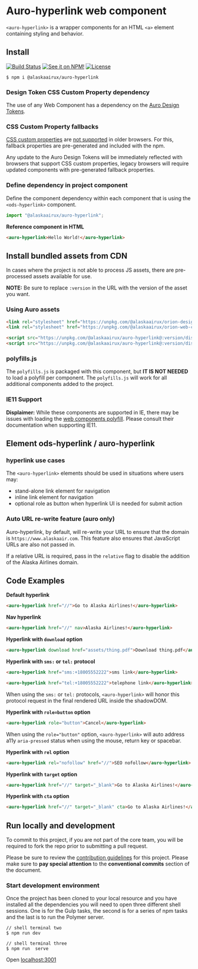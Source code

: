 # Auro-hyperlink web component

`<auro-hyperlink>` is a wrapper components for an HTML `<a>` element containing styling and behavior.

## Install

[![Build Status](https://img.shields.io/travis/AlaskaAirlines/auro-hyperlink.svg?branch=master&style=for-the-badge)](https://travis-ci.org/github/AlaskaAirlines/auro-hyperlink)
[![See it on NPM!](https://img.shields.io/npm/v/@alaskaairux/auro-hyperlink.svg?style=for-the-badge&color=orange)](https://www.npmjs.com/package/@alaskaairux/auro-hyperlink)
[![License](https://img.shields.io/npm/l/@alaskaairux/auro-hyperlink.svg?color=blue&style=for-the-badge)](https://www.apache.org/licenses/LICENSE-2.0)

```shell
$ npm i @alaskaairux/auro-hyperlink
```

### Design Token CSS Custom Property dependency

The use of any Web Component has a dependency on the [Auro Design Tokens](https://auro.alaskaair.com/getting-started/developers/design-tokens).

### CSS Custom Property fallbacks

[CSS custom properties](https://developer.mozilla.org/en-US/docs/Web/CSS/Using_CSS_custom_properties) are [not supported](https://auro.alaskaair.com/support/custom-properties) in older browsers. For this, fallback properties are pre-generated and included with the npm.

Any update to the Auro Design Tokens will be immediately reflected with browsers that support CSS custom properties, legacy browsers will require updated components with pre-generated fallback properties.

### Define dependency in project component

Define the component dependency within each component that is using the `<ods-hyperlink>` component.

```javascript
import "@alaskaairux/auro-hyperlink";
```

**Reference component in HTML**

```html
<auro-hyperlink>Hello World!</auro-hyperlink>
```

## Install bundled assets from CDN

In cases where the project is not able to process JS assets, there are pre-processed assets available for use.

**NOTE:** Be sure to replace `:version` in the URL with the version of the asset you want.

### Using Auro assets

```html
<link rel="stylesheet" href="https://unpkg.com/@alaskaairux/orion-design-tokens@:version/dist/tokens/CSSCustomProperties.css" />
<link rel="stylesheet" href="https://unpkg.com/@alaskaairux/orion-web-core-style-sheets@:version/dist/bundled/essentials.css" />

<script src="https://unpkg.com/@alaskaairux/auro-hyperlink@:version/dist/polyfills.js"></script>
<script src="https://unpkg.com/@alaskaairux/auro-hyperlink@:version/dist/auro-button__bundled.js"></script>
```

### polyfills.js

The `polyfills.js` is packaged with this component, but **IT IS NOT NEEDED** to load a polyfill per component. The `polyfills.js` will work for all additional components added to the project.

### IE11 Support

**Displaimer:** While these components are supported in IE, there may be issues with loading the [web components polyfill](https://www.webcomponents.org/polyfills). Please consult their documentation when supporting IE11.

## Element ods-hyperlink / auro-hyperlink

### hyperlink use cases

The `<auro-hyperlink>` elements should be used in situations where users may:

* stand-alone link element for navigation
* inline link element for navigation
* optional role as button when hyperlink UI is needed for submit action

### Auto URL re-write feature (auro only)

Auro-hyperlink, by default, will re-write your URL to ensure that the domain is `https://www.alaskaair.com`. This feature also ensures that JavaScript URLs are also not passed in.

If a relative URL is required, pass in the `relative` flag to disable the addition of the Alaska Airlines domain. 

## Code Examples

**Default hyperlink**

```html
<auro-hyperlink href="//">Go to Alaska Airlines!</auro-hyperlink>
```

**Nav hyperlink**

```html
<auro-hyperlink href="//" nav>Alaska Airlines!</auro-hyperlink>
```

**Hyperlink with `download` option**

```html
<auro-hyperlink download href="assets/thing.pdf">Download thing.pdf</auro-hyperlink>
```

**Hyperlink with `sms:` or `tel:` protocol**

```html
<auro-hyperlink href="sms:+18005552222">sms link</auro-hyperlink>

<auro-hyperlink href="tel:+18005552222">telephone link</auro-hyperlink>
```

When using the `sms:` or `tel:` protocols, `<auro-hyperlink>` will honor this protocol request in the final rendered URL inside the shadowDOM.

**Hyperlink with `role=button` option**

```html
<auro-hyperlink role="button">Cancel</auro-hyperlink>
```

When using the `role="button"` option, `<auro-hyperlink>` will auto address a11y `aria-pressed` status when using the mouse, return key or spacebar.

**Hyperlink with `rel` option**

```html
<auro-hyperlink rel="nofollow" href="//">SEO nofollow</auro-hyperlink>
```

**Hyperlink with `target` option**

```html
<auro-hyperlink href="//" target="_blank">Go to Alaska Airlines!</auro-hyperlink>
```

**Hyperlink with `cta` option**

```html
<auro-hyperlink href="//" target="_blank" cta>Go to Alaska Airlines!</auro-hyperlink>
```

## Run locally and development

To commit to this project, if you are not part of the core team, you will be required to fork the repo prior to submitting a pull request.

Please be sure to review the [contribution guidelines](https://auro.alaskaair.com/getting-started/developers/contributing) for this project. Please make sure to **pay special attention** to the **conventional commits** section of the document.

### Start development environment

Once the project has been cloned to your local resource and you have installed all the dependencies you will need to open three different shell sessions. One is for the Gulp tasks, the second is for a series of npm tasks and the last is to run the Polymer server.

```shell
// shell terminal two
$ npm run dev

// shell terminal three
$ npm run  serve
```

Open [localhost:3001](http://localhost:3001/)
